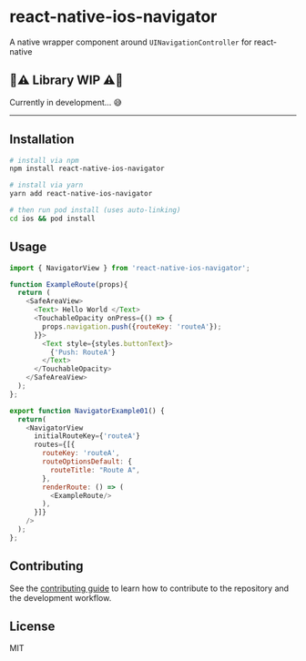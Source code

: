 # react-native-ios-navigator
A native wrapper component around `UINavigationController` for react-native

## 🚧⚠️ **Library WIP** ⚠️🚧
Currently in development... 😅

---

## Installation

```sh
# install via npm
npm install react-native-ios-navigator

# install via yarn
yarn add react-native-ios-navigator

# then run pod install (uses auto-linking)
cd ios && pod install
```

## Usage

```js
import { NavigatorView } from 'react-native-ios-navigator';

function ExampleRoute(props){
  return (
    <SafeAreaView>
      <Text> Hello World </Text>
      <TouchableOpacity onPress={() => {
        props.navigation.push({routeKey: 'routeA'});
      }}>
        <Text style={styles.buttonText}>
          {'Push: RouteA'}
        </Text>
      </TouchableOpacity>
    </SafeAreaView>
  );
};

export function NavigatorExample01() {
  return(
    <NavigatorView
      initialRouteKey={'routeA'}
      routes={[{
        routeKey: 'routeA',
        routeOptionsDefault: {
          routeTitle: "Route A",
        },
        renderRoute: () => (
          <ExampleRoute/>
        ),
      }]}
    />
  );
};

```

## Contributing

See the [contributing guide](CONTRIBUTING.md) to learn how to contribute to the repository and the development workflow.

## License

MIT
